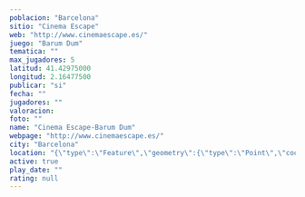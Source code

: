 ```yaml
---
poblacion: "Barcelona"
sitio: "Cinema Escape"
web: "http://www.cinemaescape.es/"
juego: "Barum Dum"
tematica: ""
max_jugadores: 5
latitud: 41.42975000
longitud: 2.16477500
publicar: "si"
fecha: ""
jugadores: ""
valoracion: 
foto: ""
name: "Cinema Escape-Barum Dum"
webpage: "http://www.cinemaescape.es/"
city: "Barcelona"
location: "{\"type\":\"Feature\",\"geometry\":{\"type\":\"Point\",\"coordinates\":[2.164775,41.42975]}}"
active: true
play_date: ""
rating: null
---
```

